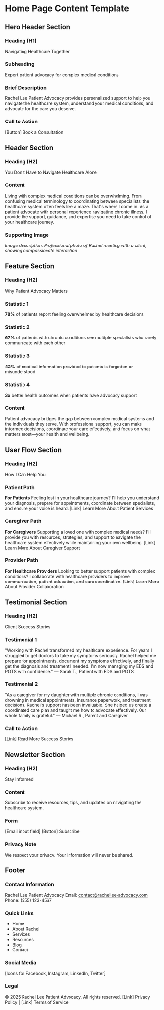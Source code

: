 # Home Page Content Template

## Hero Header Section

### Heading (H1)
Navigating Healthcare Together

### Subheading
Expert patient advocacy for complex medical conditions

### Brief Description
Rachel Lee Patient Advocacy provides personalized support to help you navigate the healthcare system, understand your medical conditions, and advocate for the care you deserve.

### Call to Action
[Button] Book a Consultation

## Header Section

### Heading (H2)
You Don't Have to Navigate Healthcare Alone

### Content
Living with complex medical conditions can be overwhelming. From confusing medical terminology to coordinating between specialists, the healthcare system often feels like a maze. That's where I come in. As a patient advocate with personal experience navigating chronic illness, I provide the support, guidance, and expertise you need to take control of your healthcare journey.

### Supporting Image
*Image description: Professional photo of Rachel meeting with a client, showing compassionate interaction*

## Feature Section

### Heading (H2)
Why Patient Advocacy Matters

### Statistic 1
**78%** of patients report feeling overwhelmed by healthcare decisions

### Statistic 2
**67%** of patients with chronic conditions see multiple specialists who rarely communicate with each other

### Statistic 3
**42%** of medical information provided to patients is forgotten or misunderstood

### Statistic 4
**3x** better health outcomes when patients have advocacy support

### Content
Patient advocacy bridges the gap between complex medical systems and the individuals they serve. With professional support, you can make informed decisions, coordinate your care effectively, and focus on what matters most—your health and wellbeing.

## User Flow Section

### Heading (H2)
How I Can Help You

### Patient Path
**For Patients**
Feeling lost in your healthcare journey? I'll help you understand your diagnosis, prepare for appointments, coordinate between specialists, and ensure your voice is heard.
[Link] Learn More About Patient Services

### Caregiver Path
**For Caregivers**
Supporting a loved one with complex medical needs? I'll provide you with resources, strategies, and support to navigate the healthcare system effectively while maintaining your own wellbeing.
[Link] Learn More About Caregiver Support

### Provider Path
**For Healthcare Providers**
Looking to better support patients with complex conditions? I collaborate with healthcare providers to improve communication, patient education, and care coordination.
[Link] Learn More About Provider Collaboration

## Testimonial Section

### Heading (H2)
Client Success Stories

### Testimonial 1
"Working with Rachel transformed my healthcare experience. For years I struggled to get doctors to take my symptoms seriously. Rachel helped me prepare for appointments, document my symptoms effectively, and finally get the diagnosis and treatment I needed. I'm now managing my EDS and POTS with confidence."
— Sarah T., Patient with EDS and POTS

### Testimonial 2
"As a caregiver for my daughter with multiple chronic conditions, I was drowning in medical appointments, insurance paperwork, and treatment decisions. Rachel's support has been invaluable. She helped us create a coordinated care plan and taught me how to advocate effectively. Our whole family is grateful."
— Michael R., Parent and Caregiver

### Call to Action
[Link] Read More Success Stories

## Newsletter Section

### Heading (H2)
Stay Informed

### Content
Subscribe to receive resources, tips, and updates on navigating the healthcare system.

### Form
[Email input field]
[Button] Subscribe

### Privacy Note
We respect your privacy. Your information will never be shared.

## Footer

### Contact Information
Rachel Lee Patient Advocacy
Email: contact@rachellee-advocacy.com
Phone: (555) 123-4567

### Quick Links
- Home
- About Rachel
- Services
- Resources
- Blog
- Contact

### Social Media
[Icons for Facebook, Instagram, LinkedIn, Twitter]

### Legal
© 2025 Rachel Lee Patient Advocacy. All rights reserved.
[Link] Privacy Policy | [Link] Terms of Service 
